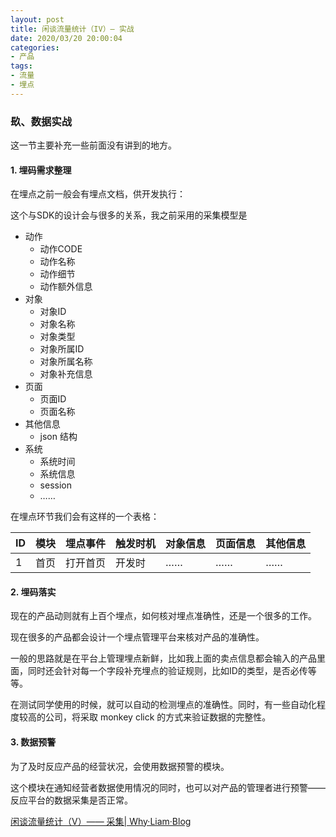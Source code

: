 ```yaml
---
layout: post
title: 闲谈流量统计（IV）— 实战
date: 2020/03/20 20:00:04
categories:
- 产品
tags:
- 流量
- 埋点
---
```


### 镹、数据实战

这一节主要补充一些前面没有讲到的地方。

#### 1. 埋码需求整理

在埋点之前一般会有埋点文档，供开发执行：

这个与SDK的设计会与很多的关系，我之前采用的采集模型是

* 动作
    * 动作CODE
    * 动作名称
    * 动作细节
    * 动作额外信息
* 对象
    * 对象ID
    * 对象名称
    * 对象类型
    * 对象所属ID
    * 对象所属名称
    * 对象补充信息
* 页面
    * 页面ID
    * 页面名称
* 其他信息
    * json 结构
* 系统
    * 系统时间
    * 系统信息
    * session
    * ……

在埋点环节我们会有这样的一个表格：

| ID  | 模块  | 埋点事件 | 触发时机 | 对象信息 | 页面信息 | 其他信息 |
| --- | --- | ---- | ---- | ---- | ---- | ---- |
| 1   | 首页  | 打开首页 | 开发时  | ……   | ……   | ……   |

#### 2. 埋码落实

现在的产品动则就有上百个埋点，如何核对埋点准确性，还是一个很多的工作。

现在很多的产品都会设计一个埋点管理平台来核对产品的准确性。

一般的思路就是在平台上管理埋点新鲜，比如我上面的卖点信息都会输入的产品里面，同时还会针对每一个字段补充埋点的验证规则，比如ID的类型，是否必传等等。

在测试同学使用的时候，就可以自动的检测埋点的准确性。同时，有一些自动化程度较高的公司，将采取 monkey click 的方式来验证数据的完整性。

#### 3. 数据预警

为了及时反应产品的经营状况，会使用数据预警的模块。

这个模块在通知经营者数据使用情况的同时，也可以对产品的管理者进行预警——反应平台的数据采集是否正常。

[闲谈流量统计（V）—— 采集| Why·Liam·Blog](https://blog.naaln.com/2020/03/data-analytic-5/)
